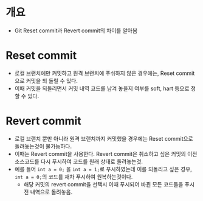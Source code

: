 # 개요

- Git Reset commit과 Revert commit의 차이를 알아봄

# Reset commit

- 로컬 브랜치에만 커밋하고 원격 브랜치에 푸쉬하지 않은 경우에는, Reset commit으로 커밋을 되 돌릴 수 있다.
- 이때 커밋을 되돌리면서 커밋 내역 코드롤 남겨 놓을지 여부를 soft, hart 등으로 정할 수 있다.

# Revert commit

- 로컬 브랜치 뿐만 아니라 원격 브랜치까지 커밋했을 경우에는 Reset commit으로 돌려놓는것이 불가능하다.
- 이때는 Revert commit을 사용한다. Revert commit은 취소하고 싶은 커밋의 이전 소스코드를 다시 푸시하여 코드를 원래 상태로 돌려놓는것.
- 예를 들어 `int a = 0;` 을 `int a = 1;`로 푸시하였는데 이를 되돌리고 싶은 경우, `int a = 0;`의 코드를 재차 푸시하여 원복하는것이다.
  - 해당 커밋의 revert commit을 선택시 이때 푸시되어 바뀐 모든 코드들을 푸시 전 내역으로 돌려놓음. 